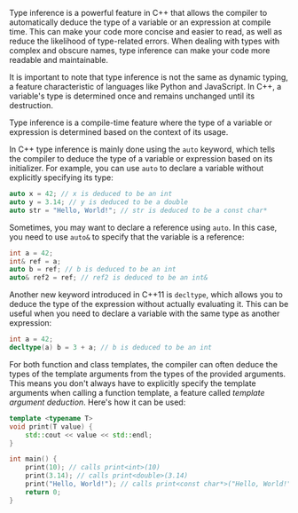 Type inference is a powerful feature in C++ that allows the compiler to automatically deduce the type of a variable or an expression at compile time. This can make your code more concise and easier to read, as well as reduce the likelihood of type-related errors. When dealing with types with complex and obscure names, type inference can make your code more readable and maintainable.

It is important to note that type inference is not the same as dynamic typing, a feature characteristic of languages like Python and JavaScript. In C++, a variable's type is determined once and remains unchanged until its destruction. 

Type inference is a compile-time feature where the type of a variable or expression is determined based on the context of its usage.

In C++ type inference is mainly done using the `auto` keyword, which tells the compiler to deduce the type of a variable or expression based on its initializer. For example, you can use `auto` to declare a variable without explicitly specifying its type:
```cpp
auto x = 42; // x is deduced to be an int
auto y = 3.14; // y is deduced to be a double
auto str = "Hello, World!"; // str is deduced to be a const char*
```

Sometimes, you may want to declare a reference using `auto`. In this case, you need to use `auto&` to specify that the variable is a reference:
```cpp
int a = 42;
int& ref = a;
auto b = ref; // b is deduced to be an int
auto& ref2 = ref; // ref2 is deduced to be an int&
```

Another new keyword introduced in C++11 is `decltype`, which allows you to deduce the type of the expression without actually evaluating it. This can be useful when you need to declare a variable with the same type as another expression:
```cpp
int a = 42;
decltype(a) b = 3 + a; // b is deduced to be an int
```

For both function and class templates, the compiler can often deduce the types of the template arguments from the types of the provided arguments. This means you don't always have to explicitly specify the template arguments when calling a function template, a feature called _template argument deduction_. Here's how it can be used:
```cpp
template <typename T>
void print(T value) {
    std::cout << value << std::endl; 
} 

int main() { 
    print(10); // calls print<int>(10) 
    print(3.14); // calls print<double>(3.14)
    print("Hello, World!"); // calls print<const char*>("Hello, World!") 
    return 0;
} 
```
